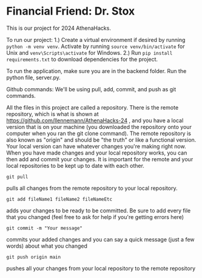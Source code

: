 # Financial Friend: Dr. Stox
This is our project for 2024 AthenaHacks. 

To run our project:
1.) Create a virtual environment if desired by running `python -m venv venv`. Activate by running `source venv/bin/activate` for Unix and `venv\Scripts\activate` for Windows.
2.) Run `pip install requirements.txt` to download dependencies for the project.

To run the application, make sure you are in the backend folder. Run the python file, server.py. 

Github commands:
We'll be using pull, add, commit, and push as git commands.

All the files in this project are called a repository. There is the remote repository, which is what is shown at https://github.com/llennemann/AthenaHacks-24 , and you have a local version that is on your machine (you downloaded the repository onto your computer when you ran the git clone command). The remote repository is also known as "origin" and should be "the truth" or like a functional version. Your local version can have whatever changes you're making right now. When you have made changes and your local repository works, you can then add and commit your changes. It is important for the remote and your local repositories to be kept up to date with each other. 

```
git pull
```
pulls all changes from the remote repository to your local repository.

```
git add fileName1 fileName2 fileNameEtc
```
adds your changes to be ready to be committed. Be sure to add every file that you changed (feel free to ask for help if you're getting errors here)

```
git commit -m "Your message"
```
commits your added changes and you can say a quick message (just a few words) about what you changed


```
git push origin main
```
pushes all your changes from your local repository to the remote repository

